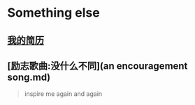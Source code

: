 # Something else

## [我的简历](resume/resume.md)

## [励志歌曲:没什么不同](an encouragement song.md)

> inspire me again and again

